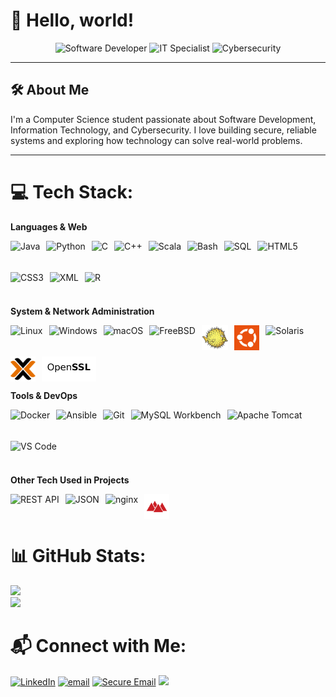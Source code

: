 # 👋 Hello, world!

<div align="center">

![Software Developer](https://img.shields.io/badge/Software%20Developer-%F0%9F%92%BB-brightgreen?style=for-the-badge&labelColor=555555)
![IT Specialist](https://img.shields.io/badge/IT%20Specialist-%F0%9F%9B%A0%EF%B8%8F-blue?style=for-the-badge&labelColor=555555)
![Cybersecurity](https://img.shields.io/badge/Cybersecurity-%F0%9F%94%90-purple?style=for-the-badge&labelColor=555555)


</div>


---

## 🛠️ About Me  
I'm a Computer Science student passionate about Software Development, Information Technology, and Cybersecurity. I love building secure, reliable systems and exploring how technology can solve real-world problems.

---

# 💻 Tech Stack:

**Languages & Web**  
<div style="display: flex; flex-wrap: wrap; gap: 10px; align-items: center;">
  <!-- Java -->
  <img src="https://cdn.jsdelivr.net/gh/devicons/devicon/icons/java/java-original.svg" alt="Java" height="40" />
  
  <!-- Python -->
  <img src="https://cdn.jsdelivr.net/gh/devicons/devicon/icons/python/python-original.svg" alt="Python" height="40" />
  
  <!-- C -->
  <img src="https://cdn.jsdelivr.net/gh/devicons/devicon/icons/c/c-original.svg" alt="C" height="40" />
  
  <!-- C++ -->
  <img src="https://cdn.jsdelivr.net/gh/devicons/devicon/icons/cplusplus/cplusplus-original.svg" alt="C++" height="40" />
  
  <!-- Scala -->
  <img src="https://cdn.jsdelivr.net/gh/devicons/devicon/icons/scala/scala-original.svg" alt="Scala" height="40" />
  
  <!-- Bash -->
  <img src="https://cdn.jsdelivr.net/gh/devicons/devicon/icons/bash/bash-original.svg" alt="Bash" height="40" />
  
  <!-- SQL -->
  <img src="https://cdn.jsdelivr.net/gh/devicons/devicon/icons/mysql/mysql-original.svg" alt="SQL" height="40" />
  
  <!-- HTML5 -->
  <img src="https://cdn.jsdelivr.net/gh/devicons/devicon/icons/html5/html5-original.svg" alt="HTML5" height="40" />
  
  <!-- CSS3 -->
  <img src="https://cdn.jsdelivr.net/gh/devicons/devicon/icons/css3/css3-original.svg" alt="CSS3" height="40" />
  
  <!-- XML -->
  <img src="https://cdn.jsdelivr.net/gh/devicons/devicon/icons/xml/xml-original.svg" alt="XML" height="40" />
  
  <!-- R -->
  <img src="https://cdn.jsdelivr.net/gh/devicons/devicon/icons/r/r-original.svg" alt="R" height="40" />
</div>



**System & Network Administration**  

<div style="display: flex; flex-wrap: wrap; gap: 10px; align-items: center;">
  <!-- Linux -->
  <img src="https://cdn.jsdelivr.net/gh/devicons/devicon/icons/linux/linux-original.svg" alt="Linux" height="40" />
  
  <!-- Windows -->
  <img src="https://cdn.jsdelivr.net/gh/devicons/devicon/icons/windows8/windows8-original.svg" alt="Windows" height="40" />
  
  <!-- macOS -->
  <img src="https://cdn.jsdelivr.net/gh/devicons/devicon/icons/apple/apple-original.svg" alt="macOS" height="40" />
  
 <!-- FreeBSD -->
<img src="https://raw.githubusercontent.com/TaranVH/LOGOS/master/FreeBSD%20logo.png" alt="FreeBSD" height="40" />


<!-- OpenBSD -->
<img src="https://raw.githubusercontent.com/StevenAlSheikh/images/main/openbsd%20logo.jpg" alt="OpenBSD" height="40" />


  <!-- Ubuntu -->
<img src="https://raw.githubusercontent.com/StevenAlSheikh/images/main/ubuntu%20logo.png" alt="Ubuntu" height="40" />
  
  <!-- Solaris -->
  <img src="https://cdn.jsdelivr.net/gh/devicons/devicon/icons/oracle/oracle-original.svg" alt="Solaris" height="40" />
  
 <!-- Proxmox -->
<img src="https://raw.githubusercontent.com/StevenAlSheikh/images/main/proxmox.png" alt="Proxmox" height="40" />
  
  <!-- OpenSSL -->
<img src="https://raw.githubusercontent.com/StevenAlSheikh/images/main/openssl.png" alt="OpenSSL" height="40" />
</div>

**Tools & DevOps**  
<div style="display: flex; flex-wrap: wrap; gap: 10px; align-items: center;">
  <!-- Docker -->
  <img src="https://cdn.jsdelivr.net/gh/devicons/devicon/icons/docker/docker-original.svg" alt="Docker" height="40" />
  
  <!-- Ansible -->
  <img src="https://cdn.jsdelivr.net/gh/devicons/devicon/icons/ansible/ansible-original.svg" alt="Ansible" height="40" />
  
  <!-- Git -->
  <img src="https://cdn.jsdelivr.net/gh/devicons/devicon/icons/git/git-original.svg" alt="Git" height="40" />
  
  <!-- MySQL Workbench -->
  <img src="https://cdn.jsdelivr.net/gh/devicons/devicon/icons/mysql/mysql-original.svg" alt="MySQL Workbench" height="40" />
  
  <!-- Apache Tomcat -->
  <img src="https://cdn.jsdelivr.net/gh/devicons/devicon/icons/tomcat/tomcat-original.svg" alt="Apache Tomcat" height="40" />
  
  <!-- VS Code -->
  <img src="https://cdn.jsdelivr.net/gh/devicons/devicon/icons/vscode/vscode-original.svg" alt="VS Code" height="40" />
</div>


**Other Tech Used in Projects**  

<div style="display: flex; flex-wrap: wrap; gap: 10px; align-items: center;">
  <!-- REST API -->
  <img src="https://cdn.jsdelivr.net/gh/devicons/devicon/icons/flask/flask-original.svg" alt="REST API" height="40" />
  
  <!-- JSON -->
  <img src="https://cdn.jsdelivr.net/gh/devicons/devicon/icons/json/json-original.svg" alt="JSON" height="40" />
  
  <!-- Nginx -->
  <img src="https://cdn.jsdelivr.net/gh/devicons/devicon/icons/nginx/nginx-original.svg" alt="nginx" height="40" />

  <!-- LDAP -->
<img src="https://raw.githubusercontent.com/StevenAlSheikh/images/main/ldap%20(2).png" alt="LDAP" height="40" />

</div>

# 📊 GitHub Stats:
![](https://github-readme-stats.vercel.app/api?username=StevenAlsheikh&theme=neon&hide_border=false&include_all_commits=false&count_private=false)<br/>
![](https://github-readme-stats.vercel.app/api/top-langs/?username=StevenAlsheikh&theme=neon&hide_border=false&include_all_commits=false&count_private=false&layout=compact)
# 📬 Connect with Me:
[![LinkedIn](https://img.shields.io/badge/LinkedIn-%230077B5.svg?logo=linkedin&logoColor=white)](https://www.linkedin.com/in/steven-al-sheikh-731623240/)
[![email](https://img.shields.io/badge/Email-D14836?logo=gmail&logoColor=white)](https://mail.google.com/mail/?view=cm&fs=1&to=stevenalsheikh1@gmail.com)
[![Secure Email](https://img.shields.io/badge/ProtonMail-8B89CC?logo=protonmail&logoColor=white)](mailto:Steven.Alsheikh@protonmail.com)
[![](https://visitcount.itsvg.in/api?id=StevenAlsheikh&icon=0&color=0)](https://visitcount.itsvg.in)


